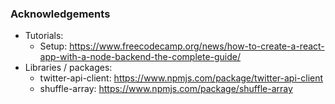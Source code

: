 ### Acknowledgements
- Tutorials:
    - Setup: https://www.freecodecamp.org/news/how-to-create-a-react-app-with-a-node-backend-the-complete-guide/
- Libraries / packages:
    - twitter-api-client: https://www.npmjs.com/package/twitter-api-client
    - shuffle-array: https://www.npmjs.com/package/shuffle-array